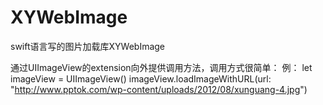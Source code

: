 
# XYWebImage
swift语言写的图片加载库XYWebImage

通过UIImageView的extension向外提供调用方法，调用方式很简单：
例：
    let imageView = UIImageView()
    imageView.loadImageWithURL(url: "http://www.pptok.com/wp-content/uploads/2012/08/xunguang-4.jpg")


